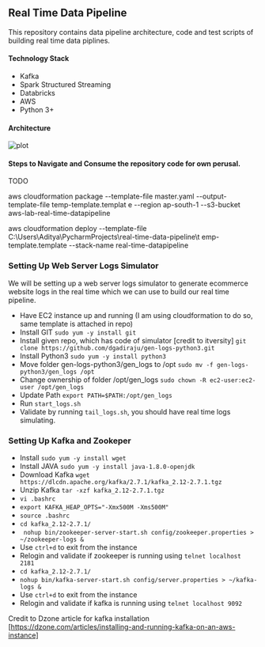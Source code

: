 ## Real Time Data Pipeline

This repository contains data pipeline architecture, code 
and test scripts of building real time data piplines.

#### Technology Stack
* Kafka
* Spark Structured Streaming
* Databricks
* AWS
* Python 3+

#### Architecture

![plot](./real-time-pipeline-arch.png)


#### Steps to Navigate and Consume the repository code for own perusal.

TODO

aws cloudformation package --template-file master.yaml --output-template-file temp-template.templat
e --region ap-south-1 --s3-bucket aws-lab-real-time-datapipeline

aws cloudformation deploy --template-file C:\Users\Aditya\PycharmProjects\real-time-data-pipeline\t
emp-template.template --stack-name real-time-datapipeline

### Setting Up Web Server Logs Simulator

We will be setting up a web server logs simulator to generate ecommerce
website logs in the real time which we can use to build our
real time pipeline.

* Have EC2 instance up and running (I am using cloudformation to do so, same template is attached in repo)
* Install GIT `sudo yum -y install git`
* Install given repo, which has code of simulator [credit to itversity] `git clone https://github.com/dgadiraju/gen-logs-python3.git`
* Install Python3 `sudo yum -y install python3`
* Move folder gen-logs-python3/gen_logs to /opt `sudo mv -f gen-logs-python3/gen_logs /opt`
* Change ownership of folder /opt/gen_logs `sudo chown -R ec2-user:ec2-user /opt/gen_logs`
* Update Path `export PATH=$PATH:/opt/gen_logs`
* Run `start_logs.sh`
* Validate by running `tail_logs.sh`, you should have real time logs simulating.


### Setting Up Kafka and Zookeper

* Install `sudo yum -y install wget`
* Install JAVA `sudo yum -y install java-1.8.0-openjdk`
* Download Kafka `wget https://dlcdn.apache.org/kafka/2.7.1/kafka_2.12-2.7.1.tgz`
* Unzip Kafka `tar -xzf kafka_2.12-2.7.1.tgz`
* `vi .bashrc`
* `export KAFKA_HEAP_OPTS="-Xmx500M -Xms500M"`
* `source .bashrc`
* `cd kafka_2.12-2.7.1/ `
* ` nohup bin/zookeeper-server-start.sh config/zookeeper.properties > ~/zookeeper-logs &`
* Use `ctrl+d` to exit from the instance
* Relogin and validate if zookeeper is running using `telnet localhost 2181`
* `cd kafka_2.12-2.7.1/ `
* `nohup bin/kafka-server-start.sh config/server.properties > ~/kafka-logs &`
* Use `ctrl+d` to exit from the instance
* Relogin and validate if kafka is running using `telnet localhost 9092`

Credit to Dzone article for kafka installation [https://dzone.com/articles/installing-and-running-kafka-on-an-aws-instance]
